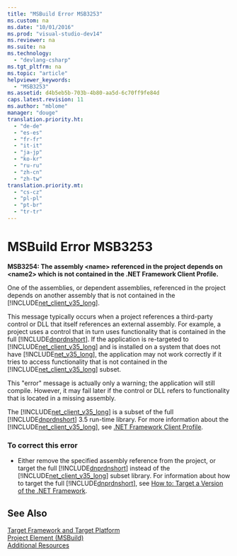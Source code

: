 ```yaml
---
title: "MSBuild Error MSB3253"
ms.custom: na
ms.date: "10/01/2016"
ms.prod: "visual-studio-dev14"
ms.reviewer: na
ms.suite: na
ms.technology: 
  - "devlang-csharp"
ms.tgt_pltfrm: na
ms.topic: "article"
helpviewer_keywords: 
  - "MSB3253"
ms.assetid: d4b5eb5b-703b-4b80-aa5d-6c70ff9fe84d
caps.latest.revision: 11
ms.author: "mblome"
manager: "douge"
translation.priority.ht: 
  - "de-de"
  - "es-es"
  - "fr-fr"
  - "it-it"
  - "ja-jp"
  - "ko-kr"
  - "ru-ru"
  - "zh-cn"
  - "zh-tw"
translation.priority.mt: 
  - "cs-cz"
  - "pl-pl"
  - "pt-br"
  - "tr-tr"
---
```

# MSBuild Error MSB3253
**MSB3254: The assembly \<name> referenced in the project depends on \<name2> which is not contained in the .NET Framework Client Profile.**  
  
 One of the assemblies, or dependent assemblies, referenced in the project depends on another assembly that is not contained in the [!INCLUDE[net_client_v35_long](../Token/net_client_v35_long_md.md)].  
  
 This message typically occurs when a project references a third-party control or DLL that itself references an external assembly. For example, a project uses a control that in turn uses functionality that is contained in the full [!INCLUDE[dnprdnshort](../VS_debugger/includes/dnprdnshort_md.md)]. If the application is re-targeted to [!INCLUDE[net_client_v35_long](../Token/net_client_v35_long_md.md)] and is installed on a system that does not have [!INCLUDE[net_v35_long](../VS_not_in_toc/includes/net_v35_long_md.md)], the application may not work correctly if it tries to access functionality that is not contained in the [!INCLUDE[net_client_v35_long](../Token/net_client_v35_long_md.md)] subset.  
  
 This "error" message is actually only a warning; the application will still compile. However, it may fail later if the control or DLL refers to functionality that is located in a missing assembly.  
  
 The [!INCLUDE[net_client_v35_long](../Token/net_client_v35_long_md.md)] is a subset of the full [!INCLUDE[dnprdnshort](../VS_debugger/includes/dnprdnshort_md.md)] 3.5 run-time library. For more information about the [!INCLUDE[net_client_v35_long](../Token/net_client_v35_long_md.md)], see [.NET Framework Client Profile](../Topic/.NET%20Framework%20Client%20Profile.md).  
  
### To correct this error  
  
-   Either remove the specified assembly reference from the project, or target the full [!INCLUDE[dnprdnshort](../VS_debugger/includes/dnprdnshort_md.md)] instead of the [!INCLUDE[net_client_v35_long](../Token/net_client_v35_long_md.md)] subset library. For information about how to target the full [!INCLUDE[dnprdnshort](../VS_debugger/includes/dnprdnshort_md.md)], see [How to: Target a Version of the .NET Framework](../VS_IDE/how-to--target-a-version-of-the-.net-framework.md).  
  
## See Also  
 [Target Framework and Target Platform](../VS_IDE/msbuild-target-framework-and-target-platform.md)   
 [Project Element (MSBuild)](../VS_IDE/project-element--msbuild-.md)   
 [Additional Resources](../VS_IDE/additional-msbuild-resources.md)